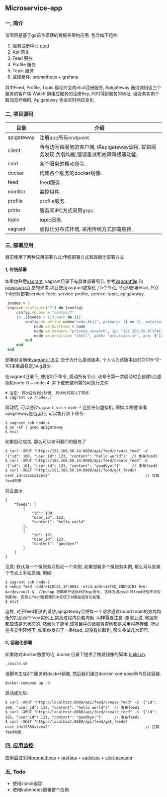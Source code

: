 ## Microservice-app

### 一, 简介

该项目是基于go语言搭建的微服务架构应用. 包含如下组件: 
1. 服务注册中心 [etcd](https://github.com/coreos/etcd)
2. Api 网关
3. Feed 服务
4. Profile 服务
5. Topic 服务
6. 监控组件: prometheus + grafana

其中Feed, Profile, Topic 启动时会向etcd注册服务, Apigateway 通过调用这三个服务的客户端 Watch 到相应服务的注册Key, 同时得到服务的地址. 当服务实例个数动态伸缩时, Apigateway 也会实时响应变化.

### 二, 项目源码

目录 | 介绍 
--------|-----------------
apigateway  |  注册app所有endpoint.
client      |  所有访问微服务的客户端, 供apigateway调用. 提供服务发现,负载均衡,错误重试和故障降级等功能.
cmd         |  各个服务的启动命令.
docker      |  构建各个服务的docker镜像.
feed        |  feed服务.
monitor     |  监控组件.
profile     |  profile服务.
proto       |  服务间IPC方式采用grpc.
topic       |  topic服务.
vagrant     |  虚拟化分布式环境, 采用传统方式部署应用.
    
### 三, 部署应用

目前使用了两种应用部署方式:传统部署方式和容器化部署方式

#### 1, 传统部署
 如果你熟悉[vagrant](https://www.vagrantup.com/), vagrant目录下有具体部署细节. 参考[Vagrantfile](https://github.com/buptmiao/microservice-app/blob/master/vagrant/Vagrantfile) 和 [provision.sh](https://github.com/buptmiao/microservice-app/blob/master/vagrant/provision.sh)
 总的来讲,项目使用vagrant虚拟化了5个节点, 节点0部署etcd, 节点1-4分别部署service-feed, service-profile, service-topic, apigateway.
```ruby
 $nodes = 5
 Vagrant.configure("2") do |config|
     config.vm.box = "centos/7"
     (0..($nodes - 1)).each do |i|
         config.vm.define name="node-#{i}", primary: (i == 0), autostart: (i == 0) do |node|
             node.vm.hostname = name
             node.vm.network "private_network", ip: "192.168.50.#{10+i}"
             node.vm.provision "shell", path: "provision.sh", env: {"LOCAL_IP" => "192.168.50.#{10+i}", "ETCD_ENDPOINT" => "http://192.168.50.10:2379"}
         end
     end
 end
```

部署前请确保[vagrant-1.9.0](https://releases.hashicorp.com/vagrant/1.9.0/), 至于为什么是该版本, 个人认为该版本目前(2016-12-10)来看最稳定,bug最少.

在vagrant目录下, 使用如下命令, 启动所有节点. 该命令第一次启动时会创建5台虚拟机node-0 ~ node-4. 并下载安装所需的可执行文件.
```
# 注意: 首次启动会比较慢, 具体时间取决于网络.
$ vagrant up /node-./
```
启动后, 可以通过`vagrant ssh` + `node-*` 连接任何虚拟机. 例如,如果想查看apigateway是否运行, 可以执行如下命令:
```
$ vagrant ssh node-4
$ ps -ef | grep apigateway
$ exit
```

如果启动成功, 那么可以访问我们的服务了

```
$ curl -XPUT "http://192.168.50.14:8080/api/feed/create_feed" -d '{"id": 100, "user_id": 123, "content": "hello world"}'  // 发布feed1
$ curl -XPUT "http://192.168.50.14:8080/api/feed/create_feed" -d '{"id": 101, "user_id": 123, "content": "goodbye!"}'     // 发布feed2
$ curl -XGET "http://192.168.50.14:8080/api/feed/get_feeds?user_id=123&&size=2"                                           // 拉取feed列表
```

将会显示
```
{
    "feeds": [
        {
            "id": 100,
            "user_id": 123,
            "content": "hello world"
        },
        {
            "id": 101,
            "user_id": 123,
            "content": "goodbye!"
        }
    ]
}
```

注意: 默认每一个微服务只启动一个实例, 如果想看多个微服务实例, 那么可以到某个节点上手动启动. 例如:
```
$ vagrant ssh node-2
$ nohup feed -addr=$LOCAL_IP:8082 -etcd.addr=$ETCD_ENDPOINT 0<&- &>/dev/null &  //nohup 忽略用户退出时的hup信号, 这样当退出ssh时feed进程不会受到影响. 实际上feed进程源码中实现了对某些信号的处理.
$ exit
```
这样, 对于feed相关的请求,apigateway会把每一个请求通过round robin的方式均衡的打到两个feed实例上,实现进程内负载均衡. 同样需要注意: 原则上说, 微服务都应该是无状态的. 然而为了简单,该项目中的微服务实例都是采用内存存储. 所以在多实例环境下, 如果你发布了一条feed, 却没有拉取到, 那么多试几次即可.

#### 2, 容器化部署

如果你对docker熟悉的话, docker目录下提供了构建镜像的脚本 [build.sh](https://github.com/buptmiao/microservice-app/blob/master/docker/build.sh).
```
./build.sh
```
该脚本生成4个服务的docker镜像, 然后我们通过docker-compose命令启动容器.

```
docker-compose up -d
```

启动成功后:
```
$ curl -XPUT "http://localhost:8080/api/feed/create_feed" -d '{"id": 100, "user_id": 123, "content": "hello world"}'  // 发布feed1
$ curl -XPUT "http://localhost:8080/api/feed/create_feed" -d '{"id": 101, "user_id": 123, "content": "goodbye!"}'     // 发布feed2
$ curl -XGET "http://localhost:8080/api/feed/get_feeds?user_id=123&&size=2"                                           // 拉取feed列表
```

### 四, 应用监控

应用监控采用[prometheus](https://github.com/prometheus/prometheus) + [grafana](https://github.com/grafana/grafana) + [cadvisor](https://github.com/google/cadvisor) + [alertmanager](https://github.com/prometheus/alertmanager).



### 五, Todo

* 使用zipkin跟踪
* 使用kubenetes部署整个应用
